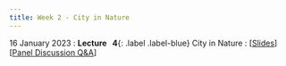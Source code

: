 ```yaml
---
title: Week 2 - City in Nature
---
```


16 January 2023
: **Lecture &nbsp; 4**{: .label .label-blue} City in Nature
  : [[Slides](https://canvas.nus.edu.sg/courses/42112/pages/lecture-2-city-in-nature?module_item_id=97187)] 
  [[Panel Discussion Q&A](https://canvas.nus.edu.sg/courses/42112/discussion_topics/27406?module_item_id=97460)]
